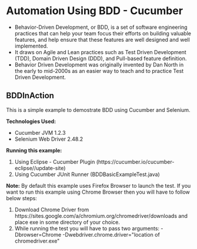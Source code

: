 # Automation Using BDD - Cucumber

<p>
<ul>
<li>Behavior-Driven Development, or BDD, is a set of software engineering practices that can help your team focus their efforts on building valuable features, and help ensure that these features are well designed and well implemented.</li>
<li>It draws on Agile and Lean practices such as Test Driven Development (TDD), Domain Driven Design (DDD), and Pull-based feature definition.</li>
<li>Behavior Driven Development was originally invented by Dan North in the early to mid-2000s as an easier way to teach and to practice Test Driven Development.</li>
</ul>
</p>

<h2>BDDInAction</h2>
This is a simple example to demostrate BDD using Cucumber and Selenium.

<p>
<strong>Technologies Used:</strong>
<ul>
<li>Cucumber JVM 1.2.3</li>
<li>Selenium Web Driver 2.48.2</li>
</ul>
</p>

<p>
<strong>Running this example:</strong>
<ol>
<li>Using Eclipse - Cucumber Plugin (https://cucumber.io/cucumber-eclipse//update-site)</li>
<li>Using Cucumber JUnit Runner (BDDBasicExampleTest.java)</li>
</ol>
</p>

<p>
<strong>Note:</strong>
By default this example uses Firefox Browser to launch the test. If you want to run this example using Chrome Browser then you will have to follow below steps:
<ol>
<li>Download Chrome Driver from https://sites.google.com/a/chromium.org/chromedriver/downloads and place exe in some directory of your choice.</li>
<li>While running the test you will have to pass two arguments: -Dbrowser=Chrome -Dwebdriver.chrome.driver="location of chromedriver.exe"</li>
</ol>
</p>
</p?
